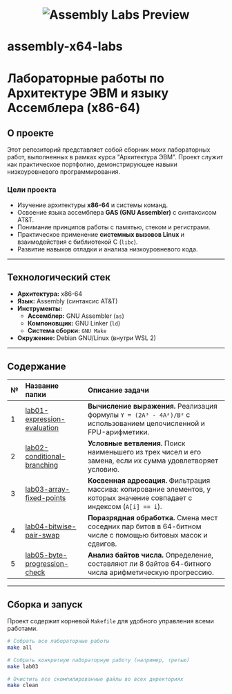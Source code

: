 <h1 align="center">
  <img src="https://cdn.imgpile.com/f/zsSyh4E_xl.jpg" align="top" alt="Assembly Labs Preview">
</h1>

# assembly-x64-labs
# Лабораторные работы по Архитектуре ЭВМ и языку Ассемблера (x86-64)

## О проекте

Этот репозиторий представляет собой сборник моих лабораторных работ, выполненных в рамках курса "Архитектура ЭВМ". Проект служит как практическое портфолио, демонстрирующее навыки низкоуровневого программирования.

### Цели проекта

*   Изучение архитектуры **x86-64** и системы команд.
*   Освоение языка ассемблера **GAS (GNU Assembler)** с синтаксисом AT&T.
*   Понимание принципов работы с памятью, стеком и регистрами.
*   Практическое применение **системных вызовов Linux** и взаимодействия с библиотекой C (`libc`).
*   Развитие навыков отладки и анализа низкоуровневого кода.

---

## Технологический стек

*   **Архитектура:** x86-64
*   **Язык:** Assembly (синтаксис AT&T)
*   **Инструменты:**
    *   **Ассемблер:** GNU Assembler (`as`)
    *   **Компоновщик:** GNU Linker (`ld`)
    *   **Система сборки:** `GNU Make`
*   **Окружение:** Debian GNU/Linux (внутри WSL 2)

---

## Содержание

| №   | Название папки                                        | Описание задачи                                                                                           |
| :-- | :---------------------------------------------------- | :-------------------------------------------------------------------------------------------------------- |
| 1   | [lab01-expression-evaluation](./lab01-expression-evaluation/)       | **Вычисление выражения.** Реализация формулы `Y = (2A³ - 4A²)/B²` с использованием целочисленной и FPU-арифметики. |
| 2   | [lab02-conditional-branching](./lab02-conditional-branching/)     | **Условные ветвления.** Поиск наименьшего из трех чисел и его замена, если их сумма удовлетворяет условию. |
| 3   | [lab03-array-fixed-points](./lab03-array-fixed-points/)          | **Косвенная адресация.** Фильтрация массива: копирование элементов, у которых значение совпадает с индексом (`A[i] == i`). |
| 4   | [lab04-bitwise-pair-swap](./lab04-bitwise-pair-swap/)           | **Поразрядная обработка.** Смена мест соседних пар битов в 64-битном числе с помощью битовых масок и сдвигов. |
| 5   | [lab05-byte-progression-check](./lab05-byte-progression-check/) | **Анализ байтов числа.** Определение, составляют ли 8 байтов 64-битного числа арифметическую прогрессию. |

---

## Сборка и запуск

Проект содержит корневой `Makefile` для удобного управления всеми работами.

```bash
# Собрать все лабораторные работы
make all

# Собрать конкретную лабораторную работу (например, третью)
make lab03

# Очистить все скомпилированные файлы во всех директориях
make clean
```
